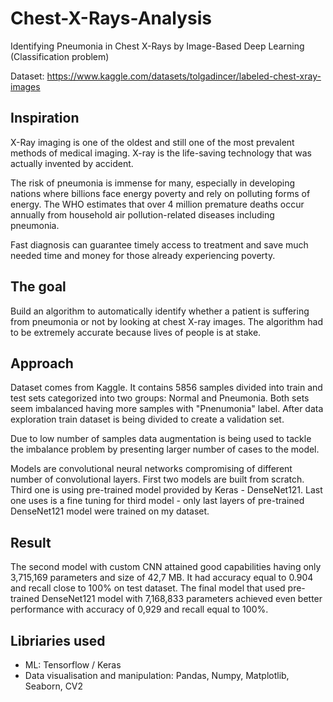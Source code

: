 # Chest-X-Rays-Analysis
Identifying Pneumonia in Chest X-Rays by Image-Based Deep Learning (Classification problem)

Dataset: https://www.kaggle.com/datasets/tolgadincer/labeled-chest-xray-images

## Inspiration

X-Ray imaging is one of the oldest and still one of the most prevalent methods of medical imaging. X-ray is the life-saving technology that was actually invented by accident.

The risk of pneumonia is immense for many, especially in developing nations where billions face energy poverty and rely on polluting forms of energy. The WHO estimates that over 4 million premature deaths occur annually from household air pollution-related diseases including pneumonia.

Fast diagnosis can guarantee timely access to treatment and save much needed time and money for those already experiencing poverty.

## The goal

Build an algorithm to automatically identify whether a patient is suffering from pneumonia or not by looking at chest X-ray images. The algorithm had to be extremely accurate because lives of people is at stake.

## Approach

Dataset comes from Kaggle. It contains 5856 samples divided into train and test sets categorized into two groups: Normal and Pneumonia. Both sets seem imbalanced having more samples with "Pnenumonia" label. After data exploration train dataset is being divided to create a validation set.

Due to low number of samples data augmentation is being used to tackle the imbalance problem by presenting larger number of cases to the model.

Models are convolutional neural networks compromising of different number of convolutional layers. First two models are built from scratch. Third one is using pre-trained model provided by Keras - DenseNet121. Last one uses is a fine tuning for third model - only last layers of pre-trained DenseNet121 model were trained on my dataset. 

## Result

The second model with custom CNN attained good capabilities having only 3,715,169 parameters and size of 42,7 MB. It had accuracy equal to 0.904 and recall close to 100% on test dataset.
The final model that used pre-trained DenseNet121 model with 7,168,833 parameters achieved even better performance with accuracy of 0,929 and recall equal to 100%.

## Libriaries used
- ML: Tensorflow / Keras
- Data visualisation and manipulation: Pandas, Numpy, Matplotlib, Seaborn, CV2
